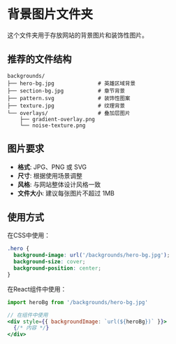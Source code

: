 # 背景图片文件夹

这个文件夹用于存放网站的背景图片和装饰性图片。

## 推荐的文件结构

```
backgrounds/
├── hero-bg.jpg              # 英雄区域背景
├── section-bg.jpg           # 章节背景
├── pattern.svg              # 装饰性图案
├── texture.jpg              # 纹理背景
└── overlays/                # 叠加层图片
    ├── gradient-overlay.png
    └── noise-texture.png
```

## 图片要求

- **格式**: JPG、PNG 或 SVG
- **尺寸**: 根据使用场景调整
- **风格**: 与网站整体设计风格一致
- **文件大小**: 建议每张图片不超过 1MB

## 使用方式

在CSS中使用：

```css
.hero {
  background-image: url('/backgrounds/hero-bg.jpg');
  background-size: cover;
  background-position: center;
}
```

在React组件中使用：

```jsx
import heroBg from '/backgrounds/hero-bg.jpg'

// 在组件中使用
<div style={{ backgroundImage: `url(${heroBg})` }}>
  {/* 内容 */}
</div>
```
